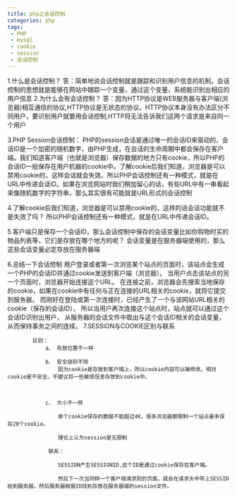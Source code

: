 ```yaml
---
title: php之会话控制
categories: php
tags:
 - PHP
 - mysql
 - cookie
 - session
 - 会话控制
---
```


1.什么是会话控制？
答：简单地说会话控制就是跟踪和识别用户信息的机制。会话控制的思想就是能够在网站中跟踪一个变量，通过这个变量，系统能识别出相应的用户信息
2.为什么会有会话控制？
答：因为HTTP协议是WEB服务器与客户端(浏览器)相互通信的协议,HTTP协议是无状态的协议。HTTP协议本身没有办法区分不同用户，要识别用户就要用会话控制,HTTP将无法告诉我们这两个请求是来自同一个用户

3.PHP Session会话控制：
PHP的session会话是通过唯一的会话ID来驱动的，会话ID是一个加密的随机数字，由PHP生成，在会话的生命周期中都会保存在客户端。我们知道客户端（也就是浏览器）保存数据的地方只有cookie，所以PHP的会话ID一般保存在用户机器的cookie中。了解cookie后我们知道，浏览器是可以禁用cookie的，这样会话就会失效。所以PHP会话控制还有一种模式，就是在URL中传递会话ID。如果在浏览网站时我们稍加留心的话，有些URL中有一串看起来像随机数字的字符串，那么其实很有可能就是URL形式的会话控制

4.了解cookie后我们知道，浏览器是可以禁用cookie的，这样的话会话功能就不是失效了吗？
所以PHP会话控制还有一种模式，就是在URL中传递会话ID。

5.客户端只是保存一个会话ID，那么会话控制中保存的会话变量比如你购物时买的物品列表等，它们是存放在哪个地方的呢？
会话变量是在服务器端使用的，那么这些会话变量必定存放在服务器端

6.总结一下会话控制
用户登录或者第一次浏览某个站点的页面时，该站点会生成一个PHP的会话ID并通过cookie发送到客户端（浏览器）。
当用户点击该站点的另一个页面时，浏览器开始连接这个URL。
在连接之前，浏览器会先搜索当地保存的cookie，如果在cookie中有任何与正在连接的URL相关的cookie，就将它提交到服务器。
而刚好在登陆或第一次连接时，已经产生了一个与该网站URL相关的cookie（保存的会话ID），
所以当用户再次连接这个站点时，站点就可以通过这个会话ID识别出用户，
从服务器的会话文件中取出与这个会话ID相关的会话变量，从而保持事务之间的连续。
7.SESSION与COOKIE区别与联系

            区别：
                a、 存放位置不一样
                
                b、 安全级别不同
                    因为cookie是存放到客户端上，所以cookie内容可以被修改。相对cookie是不安全。不建议将一些敏感信息存放到cookie中。

                    

                c、 大小不一样
                    
                    单个cookie保存的数据不能超过4K，很多浏览器都限制一个站点最多保存20个cookie。

                    理论上认为session是无限制

                 联系：
                    
                    SESSION产生SESSIONID,这个ID是通过cookie保存在客户端。

                    然后下一次当同样一个客户端请求别的页面，就会在请求头中带上SESSID给到服务器。然后服务器根据ID找到存放在服务器端的session文件。